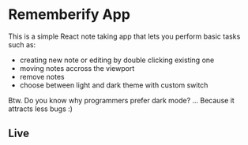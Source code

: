 # Rememberify App

This is a simple React note taking app that lets you perform basic tasks such as:
 * creating new note or editing by double clicking existing one
 * moving notes accross the viewport
 * remove notes
 * choose between light and dark theme with custom switch

Btw. Do you know why programmers prefer dark mode? 
...
Because it attracts less bugs :)

## Live
